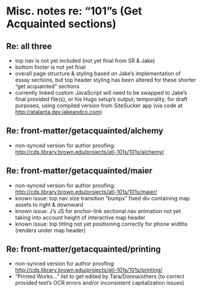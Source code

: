 Misc. notes re: “101”s (Get Acquainted sections)
======

## Re: all three
* top nav is not yet included (not yet final from SR & Jake)
* bottom footer is not yet final
* overall page structure & styling based on Jake’s implementation of essay sections, but top header styling has been altered for these shorter “get acquainted” sections
* currently linked custom JavaScript will need to be swapped to Jake’s final provided file(s), or his Hugo setup’s output; temporality, for draft purposes, using compiled version from SiteSucker app (via code at http://atalanta.dev.jakeandco.com)

## Re: front-matter/getacquainted/alchemy
* non-synced version for author proofing:\
http://cds.library.brown.edu/projects/atl-101s/101s/alchemy/

## Re: front-matter/getacquainted/maier
* non-synced version for author proofing:\
http://cds.library.brown.edu/projects/atl-101s/101s/maier/
* known issue: top nav size transition “bumps” fixed div containing map assets to right & downward
* known issue: J’s JS for anchor-link sectional nav animation not yet taking into account height of interactive map header
* known issue: top titling not yet positioning correctly for phone widths (renders under map header)

## Re: front-matter/getacquainted/printing
* non-synced version for author proofing:\
http://cds.library.brown.edu/projects/atl-101s/101s/printing/
* “Printed Works…” list to get edited by Tara/Donna/others (to correct provided text’s OCR errors and/or inconsistent capitalization issues)